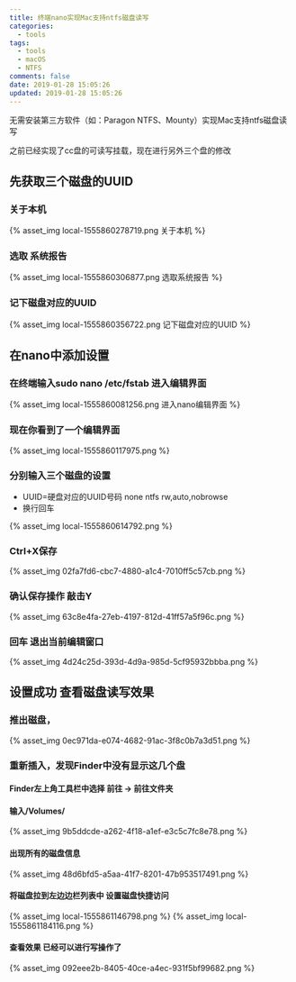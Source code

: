 ```yaml
---
title: 终端nano实现Mac支持ntfs磁盘读写
categories:
  - tools
tags:
  - tools
  - macOS
  - NTFS
comments: false
date: 2019-01-28 15:05:26
updated: 2019-01-28 15:05:26
---
```

无需安装第三方软件（如：Paragon NTFS、Mounty）实现Mac支持ntfs磁盘读写

之前已经实现了cc盘的可读写挂载，现在进行另外三个盘的修改

## 先获取三个磁盘的UUID

### 关于本机
{% asset_img local-1555860278719.png 关于本机 %}

### 选取 系统报告
{% asset_img local-1555860306877.png 选取系统报告 %}

### 记下磁盘对应的UUID
{% asset_img local-1555860356722.png 记下磁盘对应的UUID %}

## 在nano中添加设置

### 在终端输入sudo nano /etc/fstab 进入编辑界面

{% asset_img local-1555860081256.png 进入nano编辑界面 %}

### 现在你看到了一个编辑界面
{% asset_img local-1555860117975.png %}

### 分别输入三个磁盘的设置

- UUID=硬盘对应的UUID号码 none ntfs rw,auto,nobrowse
- 换行回车

{% asset_img local-1555860614792.png %}
### Ctrl+X保存
{% asset_img 02fa7fd6-cbc7-4880-a1c4-7010ff5c57cb.png %}
### 确认保存操作 敲击Y
{% asset_img 63c8e4fa-27eb-4197-812d-41ff57a5f96c.png %}
### 回车 退出当前编辑窗口

{% asset_img 4d24c25d-393d-4d9a-985d-5cf95932bbba.png %}

## 设置成功 查看磁盘读写效果
### 推出磁盘，
{% asset_img 0ec971da-e074-4682-91ac-3f8c0b7a3d51.png %}
### 重新插入，发现Finder中没有显示这几个盘

#### Finder左上角工具栏中选择 前往 -> 前往文件夹

#### 输入/Volumes/
{% asset_img 9b5ddcde-a262-4f18-a1ef-e3c5c7fc8e78.png %}

#### 出现所有的磁盘信息

{% asset_img 48d6bfd5-a5aa-41f7-8201-47b953517491.png %}
#### 将磁盘拉到左边边栏列表中 设置磁盘快捷访问
{% asset_img local-1555861146798.png %}
{% asset_img local-1555861184116.png %}
#### 查看效果 已经可以进行写操作了
{% asset_img 092eee2b-8405-40ce-a4ec-931f5bf99682.png %}
